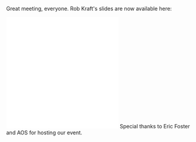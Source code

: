 Great meeting, everyone. Rob Kraft's slides are now available here:

![<File:hacking2011OWASP.pdf>](hacking2011OWASP.pdf
"File:hacking2011OWASP.pdf")
![<File:hacking2011OWASP.pps>](hacking2011OWASP.pps
"File:hacking2011OWASP.pps")
Special thanks to Eric Foster and AOS for hosting our event.